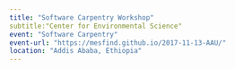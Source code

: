 ```yaml
---
title: "Software Carpentry Workshop"
subtitle:"Center for Environmental Science"
event: "Software Carpentry"
event-url: "https://mesfind.github.io/2017-11-13-AAU/"
location: "Addis Ababa, Ethiopia"
---
```

